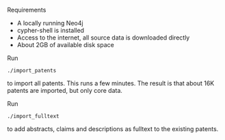 Requirements

* A locally running Neo4j
* cypher-shell is installed
* Access to the internet, all source data is downloaded directly
* About 2GB of available disk space

Run

```
./import_patents
```

to import all patents. This runs a few minutes. The result is that about 16K patents are imported, but only core data.


Run

```
./import_fulltext
```

to add abstracts, claims and descriptions as fulltext to the existing patents.
